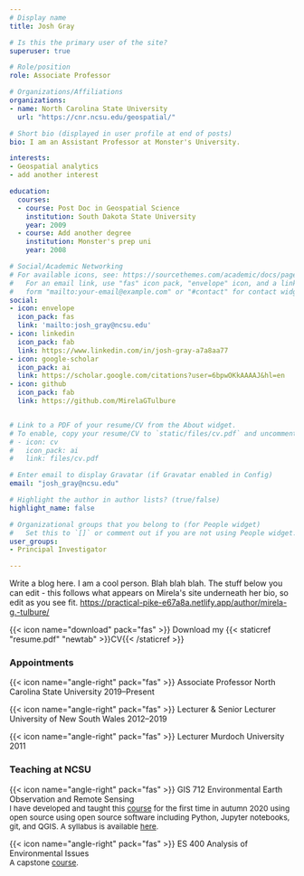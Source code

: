```yaml
---
# Display name
title: Josh Gray

# Is this the primary user of the site?
superuser: true

# Role/position
role: Associate Professor

# Organizations/Affiliations
organizations:
- name: North Carolina State University
  url: "https://cnr.ncsu.edu/geospatial/"

# Short bio (displayed in user profile at end of posts)
bio: I am an Assistant Professor at Monster's University.

interests:
- Geospatial analytics
- add another interest

education:
  courses:
  - course: Post Doc in Geospatial Science
    institution: South Dakota State University
    year: 2009
  - course: Add another degree
    institution: Monster's prep uni
    year: 2008

# Social/Academic Networking
# For available icons, see: https://sourcethemes.com/academic/docs/page-builder/#icons
#   For an email link, use "fas" icon pack, "envelope" icon, and a link in the
#   form "mailto:your-email@example.com" or "#contact" for contact widget.
social:
- icon: envelope
  icon_pack: fas
  link: 'mailto:josh_gray@ncsu.edu'
- icon: linkedin
  icon_pack: fab
  link: https://www.linkedin.com/in/josh-gray-a7a8aa77
- icon: google-scholar
  icon_pack: ai
  link: https://scholar.google.com/citations?user=6bpwOKkAAAAJ&hl=en
- icon: github
  icon_pack: fab
  link: https://github.com/MirelaGTulbure


# Link to a PDF of your resume/CV from the About widget.
# To enable, copy your resume/CV to `static/files/cv.pdf` and uncomment the lines below.
# - icon: cv
#   icon_pack: ai
#   link: files/cv.pdf

# Enter email to display Gravatar (if Gravatar enabled in Config)
email: "josh_gray@ncsu.edu"

# Highlight the author in author lists? (true/false)
highlight_name: false

# Organizational groups that you belong to (for People widget)
#   Set this to `[]` or comment out if you are not using People widget.
user_groups:
- Principal Investigator

---
```

Write a blog here. I am a cool person. Blah blah blah. The stuff below you can edit - this follows what appears on Mirela's site underneath her bio, so edit as you see fit. https://practical-pike-e67a8a.netlify.app/author/mirela-g.-tulbure/

{{< icon name="download" pack="fas" >}} Download my {{< staticref "resume.pdf" "newtab" >}}CV{{< /staticref >}}

### Appointments
{{< icon name="angle-right" pack="fas" >}} Associate Professor North Carolina State University 2019–Present  

{{< icon name="angle-right" pack="fas" >}} Lecturer & Senior Lecturer University of New South Wales 2012–2019  

{{< icon name="angle-right" pack="fas" >}} Lecturer Murdoch University 2011


### Teaching at NCSU
{{< icon name="angle-right" pack="fas" >}} GIS 712 Environmental Earth Observation and Remote Sensing    
<span style="font-size:0.95em;">I have developed and taught this <a href = "https://www.coursicle.com/ncsu/courses/GIS/712/">course</a> for the first time in autumn 2020 using open source using open source software including Python, Jupyter notebooks, git, and QGIS. A syllabus is available <a href= "https://drive.google.com/file/d/1ScJwfLYje7hvt1zpmTtuS8GzQk0GnvqR/view">here</a>. </span>  

{{< icon name="angle-right" pack="fas" >}} ES 400 Analysis of Environmental Issues    
<span style="font-size:0.95em;">A capstone <a href = "https://www.coursicle.com/ncsu/courses/ES/400/">course</a>. </span>  
